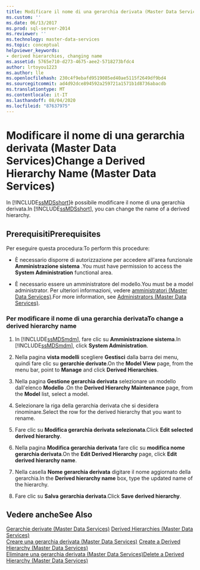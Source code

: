 ```yaml
---
title: Modificare il nome di una gerarchia derivata (Master Data Services) | Microsoft Docs
ms.custom: ''
ms.date: 06/13/2017
ms.prod: sql-server-2014
ms.reviewer: ''
ms.technology: master-data-services
ms.topic: conceptual
helpviewer_keywords:
- derived hierarchies, changing name
ms.assetid: 5765e710-d273-4675-aee2-5718273bfdc4
author: lrtoyou1223
ms.author: lle
ms.openlocfilehash: 230c4f9ebafd9519085ed40ae5115f2649df9bd4
ms.sourcegitcommit: ad4d92dce894592a259721a1571b1d8736abacdb
ms.translationtype: MT
ms.contentlocale: it-IT
ms.lasthandoff: 08/04/2020
ms.locfileid: "87637975"
---
```

# <a name="change-a-derived-hierarchy-name-master-data-services"></a><span data-ttu-id="7a7c6-102">Modificare il nome di una gerarchia derivata (Master Data Services)</span><span class="sxs-lookup"><span data-stu-id="7a7c6-102">Change a Derived Hierarchy Name (Master Data Services)</span></span>
  <span data-ttu-id="7a7c6-103">In [!INCLUDE[ssMDSshort](../includes/ssmdsshort-md.md)]è possibile modificare il nome di una gerarchia derivata.</span><span class="sxs-lookup"><span data-stu-id="7a7c6-103">In [!INCLUDE[ssMDSshort](../includes/ssmdsshort-md.md)], you can change the name of a derived hierarchy.</span></span>  
  
## <a name="prerequisites"></a><span data-ttu-id="7a7c6-104">Prerequisiti</span><span class="sxs-lookup"><span data-stu-id="7a7c6-104">Prerequisites</span></span>  
 <span data-ttu-id="7a7c6-105">Per eseguire questa procedura:</span><span class="sxs-lookup"><span data-stu-id="7a7c6-105">To perform this procedure:</span></span>  
  
-   <span data-ttu-id="7a7c6-106">È necessario disporre di autorizzazione per accedere all'area funzionale **Amministrazione sistema** .</span><span class="sxs-lookup"><span data-stu-id="7a7c6-106">You must have permission to access the **System Administration** functional area.</span></span>  
  
-   <span data-ttu-id="7a7c6-107">È necessario essere un amministratore del modello.</span><span class="sxs-lookup"><span data-stu-id="7a7c6-107">You must be a model administrator.</span></span> <span data-ttu-id="7a7c6-108">Per ulteriori informazioni, vedere [amministratori &#40;Master Data Services&#41;](administrators-master-data-services.md).</span><span class="sxs-lookup"><span data-stu-id="7a7c6-108">For more information, see [Administrators &#40;Master Data Services&#41;](administrators-master-data-services.md).</span></span>  
  
### <a name="to-change-a-derived-hierarchy-name"></a><span data-ttu-id="7a7c6-109">Per modificare il nome di una gerarchia derivata</span><span class="sxs-lookup"><span data-stu-id="7a7c6-109">To change a derived hierarchy name</span></span>  
  
1.  <span data-ttu-id="7a7c6-110">In [!INCLUDE[ssMDSmdm](../includes/ssmdsmdm-md.md)], fare clic su **Amministrazione sistema**.</span><span class="sxs-lookup"><span data-stu-id="7a7c6-110">In [!INCLUDE[ssMDSmdm](../includes/ssmdsmdm-md.md)], click **System Administration**.</span></span>  
  
2.  <span data-ttu-id="7a7c6-111">Nella pagina **vista modelli** scegliere **Gestisci** dalla barra dei menu, quindi fare clic su **gerarchie derivate**.</span><span class="sxs-lookup"><span data-stu-id="7a7c6-111">On the **Model View** page, from the menu bar, point to **Manage** and click **Derived Hierarchies**.</span></span>  
  
3.  <span data-ttu-id="7a7c6-112">Nella pagina **Gestione gerarchia derivata** selezionare un modello dall'elenco **Modello** .</span><span class="sxs-lookup"><span data-stu-id="7a7c6-112">On the **Derived Hierarchy Maintenance** page, from the **Model** list, select a model.</span></span>  
  
4.  <span data-ttu-id="7a7c6-113">Selezionare la riga della gerarchia derivata che si desidera rinominare.</span><span class="sxs-lookup"><span data-stu-id="7a7c6-113">Select the row for the derived hierarchy that you want to rename.</span></span>  
  
5.  <span data-ttu-id="7a7c6-114">Fare clic su **Modifica gerarchia derivata selezionata**.</span><span class="sxs-lookup"><span data-stu-id="7a7c6-114">Click **Edit selected derived hierarchy**.</span></span>  
  
6.  <span data-ttu-id="7a7c6-115">Nella pagina **Modifica gerarchia derivata** fare clic su **modifica nome gerarchia derivata**.</span><span class="sxs-lookup"><span data-stu-id="7a7c6-115">On the **Edit Derived Hierarchy** page, click **Edit derived hierarchy name**.</span></span>  
  
7.  <span data-ttu-id="7a7c6-116">Nella casella **Nome gerarchia derivata** digitare il nome aggiornato della gerarchia.</span><span class="sxs-lookup"><span data-stu-id="7a7c6-116">In the **Derived hierarchy name** box, type the updated name of the hierarchy.</span></span>  
  
8.  <span data-ttu-id="7a7c6-117">Fare clic su **Salva gerarchia derivata**.</span><span class="sxs-lookup"><span data-stu-id="7a7c6-117">Click **Save derived hierarchy**.</span></span>  
  
## <a name="see-also"></a><span data-ttu-id="7a7c6-118">Vedere anche</span><span class="sxs-lookup"><span data-stu-id="7a7c6-118">See Also</span></span>  
 <span data-ttu-id="7a7c6-119">[Gerarchie derivate &#40;Master Data Services&#41;](../../2014/master-data-services/derived-hierarchies-master-data-services.md) </span><span class="sxs-lookup"><span data-stu-id="7a7c6-119">[Derived Hierarchies &#40;Master Data Services&#41;](../../2014/master-data-services/derived-hierarchies-master-data-services.md) </span></span>  
 <span data-ttu-id="7a7c6-120">[Creare una gerarchia derivata &#40;Master Data Services&#41;](../../2014/master-data-services/create-a-derived-hierarchy-master-data-services.md) </span><span class="sxs-lookup"><span data-stu-id="7a7c6-120">[Create a Derived Hierarchy &#40;Master Data Services&#41;](../../2014/master-data-services/create-a-derived-hierarchy-master-data-services.md) </span></span>  
 [<span data-ttu-id="7a7c6-121">Eliminare una gerarchia derivata &#40;Master Data Services&#41;</span><span class="sxs-lookup"><span data-stu-id="7a7c6-121">Delete a Derived Hierarchy &#40;Master Data Services&#41;</span></span>](../../2014/master-data-services/delete-a-derived-hierarchy-master-data-services.md)  
  
  
